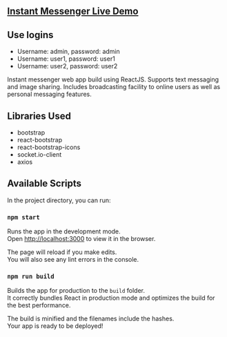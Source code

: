 ## [Instant Messenger Live Demo](https://instant-messenger-95c70.web.app/)

## Use logins
* Username: admin, password: admin
* Username: user1, password: user1
* Username: user2, password: user2

Instant messenger web app build using ReactJS. Supports text messaging and image sharing. Includes broadcasting facility to online users as well as personal messaging features.

## Libraries Used
* bootstrap
* react-bootstrap
* react-bootstrap-icons
* socket.io-client
* axios

## Available Scripts

In the project directory, you can run:

### `npm start`

Runs the app in the development mode.<br />
Open [http://localhost:3000](http://localhost:3000) to view it in the browser.

The page will reload if you make edits.<br />
You will also see any lint errors in the console.

### `npm run build`

Builds the app for production to the `build` folder.<br />
It correctly bundles React in production mode and optimizes the build for the best performance.

The build is minified and the filenames include the hashes.<br />
Your app is ready to be deployed!
